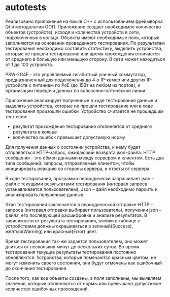 # autotests
Реализовано приложение на языке С++ с использованием фреймворка Qt и методологии ООП. Приложение создает необходимое количество объектов (устройств), исходя и количества устройств в сети, подключенных в кольцо. Объекты имеют необходимые поля, которые заполняются на основании проведенного тестирования. По результатам тестирования необходимо составить статистику, выделить устройства, которые не прошли тестирование или время прохождения отличается от среднего в большую или меньшую сторону. В сети может находиться от 1 до 100 устройств.

PSW-2G4F - это управляемый гигабитный уличный коммутатор, предназначенный для подключения до 4-х IP-камер или других IP-устройств с питанием по PoE (до 15Вт на любом из портов), и организации передачи данных по волоконно-оптической линии.

Приложение анализирует полученные в ходе тестирования данные и выделять устройства, которые не прошли тестирование или в ходе тестирования произошли ошибки 
Устройство считается не прошедшим тест если:
* результат прохождения тестирования отклоняется от среднего результата в кольце
* количество ошибок превышает допустимую норму

Для получения данных о состоянии устройства, к нему будет отправляться HTTP-запрос, ожидающий возврата json-файла.
HTTP сообщения - это обмен данными между сервером и клиентом. Есть два типа сообщений: запросы, отправляемые клиентом, чтобы инициировать реакцию со стороны сервера, и ответы от сервера.

В ходе тестирования, программа периодически запрашивает json – файл с текущими результатами тестирования (интервал запроса устанавливается пользователем). Json – файл необходимо парсить и анализировать полученные данные.

Этап тестирования заключается в периодической отправке HTTP – запроса (интервал отправки выбирает пользователь), получении json – файла, его последующей расшифровке и анализе результатов.
	В зависимости от результата тестирования, ячейки в таблице с устройствами должны окрашиваться в зеленый(Success), желтый(Warning) или красный(Error) цвет.
  
  Время тестирования так-же задается пользователем, оно может длиться от нескольких минут до нескольких суток. Во время тестирования текущие результаты тестирования постоянно обновляются. Устройства, которые помечаются красным цветом, не могут изменить своего состояния, они будут отмечены как ошибочный до окончания тестирования.

После того, как все объекты созданы, а поля заполнены, мы выявляем значения, которые отклоняются от нормы или превышают допустимое количество ошибочных прохождений.
